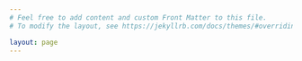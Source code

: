 ```yaml
---
# Feel free to add content and custom Front Matter to this file.
# To modify the layout, see https://jekyllrb.com/docs/themes/#overriding-theme-defaults

layout: page
---
```


<div class="example">  

<style>
body {
  background-image: url('PCB_Image.jpg');
  background-size: 50% 50%;
  background-repeat: no-repeat;
  background-position: center center;
}
</style>
</div>